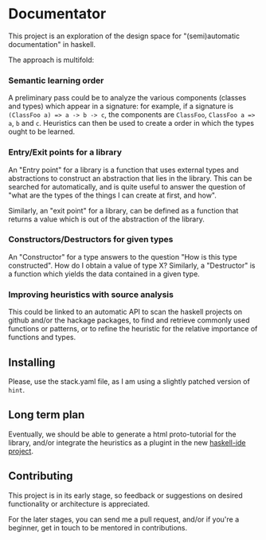 # Documentator

This project is an exploration of the design space for "(semi)automatic documentation" in haskell.

The approach is multifold:

### Semantic learning order

A preliminary pass could be to analyze the various components (classes and types) which appear in a signature:
for example, if a signature is `(ClassFoo a) => a -> b -> c`, the components are `ClassFoo`, `ClassFoo a => a`, `b` and `c`.
Heuristics can then be used to create a order in which the types ought to be learned.

### Entry/Exit points for a library

An "Entry point" for a library is a function that uses external types and
abstractions to construct an abstraction that lies in the library. This can be
searched for automatically, and is quite useful to answer the question of "what
are the types of the things I can create at first, and how".

Similarly, an "exit point" for a library, can be defined as a function that
returns a value which is out of the abstraction of the library.

### Constructors/Destructors for given types

An "Constructor" for a type answers to the question "How is this type
constructed". How do I obtain a value of type X? Similarly, a "Destructor" is a
function which yields the data contained in a given type.

### Improving heuristics with source analysis

This could be linked to an automatic API to scan the haskell projects on github
and/or the hackage packages, to find and retrieve commonly used functions or
patterns, or to refine the heuristic for the relative importance of functions and types.

## Installing

Please, use the stack.yaml file, as I am using a slightly patched version of `hint`.

## Long term plan

Eventually, we should be able to generate a html proto-tutorial for the library,
and/or integrate the heuristics as a plugint in the new
[haskell-ide project](https://github.com/haskell/haskell-ide).

## Contributing

This project is in its early stage, so feedback or suggestions on desired
functionality or architecture is appreciated.

For the later stages, you can send me a pull request, and/or if you're a
beginner, get in touch to be mentored in contributions.
